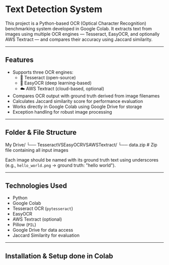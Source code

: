 # Text Detection System

This project is a Python-based OCR (Optical Character Recognition) benchmarking system developed in Google Colab. It extracts text from images using multiple OCR engines — Tesseract, EasyOCR, and optionally AWS Textract — and compares their accuracy using Jaccard similarity.

---

## Features

- Supports three OCR engines:
  - 🧾 Tesseract (open-source)
  - 🧠 EasyOCR (deep learning-based)
  - ☁️ AWS Textract (cloud-based, optional)
- Compares OCR output with ground truth derived from image filenames
- Calculates Jaccard similarity score for performance evaluation
- Works directly in Google Colab using Google Drive for storage
- Exception handling for robust image processing

---

## Folder & File Structure

My Drive/
└── TesseractVSEasyOCRVSAWSTextract/
└── data.zip # Zip file containing all input images

Each image should be named with its ground truth text using underscores (e.g., `hello_world.png` → ground truth: "hello world").

---

## Technologies Used

- Python
- Google Colab
- Tesseract OCR (`pytesseract`)
- EasyOCR
- AWS Textract (optional)
- Pillow (`PIL`)
- Google Drive for data access
- Jaccard Similarity for evaluation

---

## Installation & Setup done in Colab

